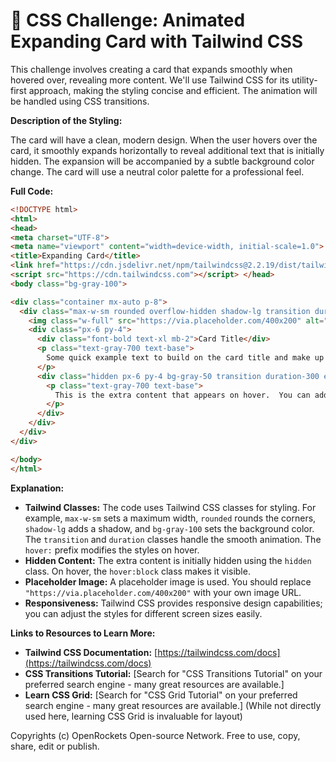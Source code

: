 # 🐞 CSS Challenge:  Animated Expanding Card with Tailwind CSS


This challenge involves creating a card that expands smoothly when hovered over, revealing more content. We'll use Tailwind CSS for its utility-first approach, making the styling concise and efficient.  The animation will be handled using CSS transitions.


**Description of the Styling:**

The card will have a clean, modern design.  When the user hovers over the card, it smoothly expands horizontally to reveal additional text that is initially hidden. The expansion will be accompanied by a subtle background color change. The card will use a neutral color palette for a professional feel.


**Full Code:**

```html
<!DOCTYPE html>
<html>
<head>
<meta charset="UTF-8">
<meta name="viewport" content="width=device-width, initial-scale=1.0">
<title>Expanding Card</title>
<link href="https://cdn.jsdelivr.net/npm/tailwindcss@2.2.19/dist/tailwind.min.css" rel="stylesheet">
<script src="https://cdn.tailwindcss.com"></script> </head>
<body class="bg-gray-100">

<div class="container mx-auto p-8">
  <div class="max-w-sm rounded overflow-hidden shadow-lg transition duration-300 ease-in-out hover:shadow-2xl hover:bg-gray-200">
    <img class="w-full" src="https://via.placeholder.com/400x200" alt="Placeholder Image">
    <div class="px-6 py-4">
      <div class="font-bold text-xl mb-2">Card Title</div>
      <p class="text-gray-700 text-base">
        Some quick example text to build on the card title and make up the bulk of the card's content.
      </p>
      <div class="hidden px-6 py-4 bg-gray-50 transition duration-300 ease-in-out hover:block">
        <p class="text-gray-700 text-base">
          This is the extra content that appears on hover.  You can add more details here.
        </p>
      </div>
    </div>
  </div>
</div>

</body>
</html>
```


**Explanation:**

* **Tailwind Classes:**  The code uses Tailwind CSS classes for styling.  For example, `max-w-sm` sets a maximum width, `rounded` rounds the corners, `shadow-lg` adds a shadow, and `bg-gray-100` sets the background color. The `transition` and `duration` classes handle the smooth animation.  The `hover:` prefix modifies the styles on hover.
* **Hidden Content:** The extra content is initially hidden using the `hidden` class.  On hover, the `hover:block` class makes it visible.
* **Placeholder Image:** A placeholder image is used. You should replace `"https://via.placeholder.com/400x200"` with your own image URL.
* **Responsiveness:** Tailwind CSS provides responsive design capabilities; you can adjust the styles for different screen sizes easily.



**Links to Resources to Learn More:**

* **Tailwind CSS Documentation:** [https://tailwindcss.com/docs](https://tailwindcss.com/docs)
* **CSS Transitions Tutorial:** [Search for "CSS Transitions Tutorial" on your preferred search engine - many great resources are available.]
* **Learn CSS Grid:** [Search for "CSS Grid Tutorial" on your preferred search engine - many great resources are available.] (While not directly used here, learning CSS Grid is invaluable for layout)


Copyrights (c) OpenRockets Open-source Network. Free to use, copy, share, edit or publish.

